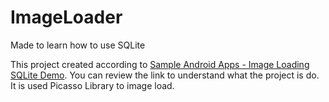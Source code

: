 # ImageLoader
Made to learn how to  use SQLite 

This project created according to [Sample Android Apps - Image Loading SQLite Demo](https://github.com/codepath/android-sqlite-links-demo).
You can review the link to understand what the project is do.
It is used Picasso Library to image load.
